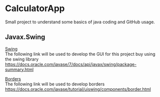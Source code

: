 # CalculatorApp
Small project to understand some basics of java coding and GitHub usage.

## Javax.Swing
<ins> Swing </ins>\
The following link will be used to develop the GUI for this project buy using the swing library
https://docs.oracle.com/javase/7/docs/api/javax/swing/package-summary.html

<ins> Borders </ins>\
The following link will be used to develop borders
https://docs.oracle.com/javase/tutorial/uiswing/components/border.html
